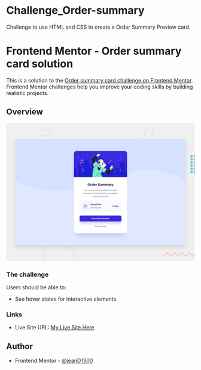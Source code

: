 # Challenge_Order-summary
Challenge to use  HTML and CSS to create a Order Summary Preview card.

# Frontend Mentor - Order summary card solution

This is a solution to the [Order summary card challenge on Frontend Mentor](https://www.frontendmentor.io/challenges/order-summary-component-QlPmajDUj). Frontend Mentor challenges help you improve your coding skills by building realistic projects. 

## Overview
![](/images/desktop-preview.jpg)
### The challenge

Users should be able to:

- See hover states for interactive elements



### Links
- Live Site URL: [My Live Site Here](https://fanciful-malabi-68f8be.netlify.app/)


## Author

- Frontend Mentor - [@jeanD1300](https://www.frontendmentor.io/profile/jeanD1300)




